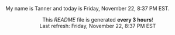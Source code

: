 My name is Tanner and today is Friday, November 22, 8:37 PM EST.

<p align="center">This <i>README</i> file is generated <b>every 3 hours</b>!</br>Last refresh: Friday, November 22, 8:37 PM EST<br /></p>
